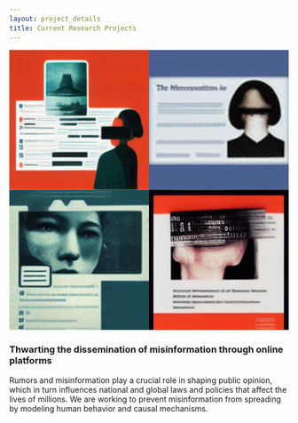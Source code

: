 ```yaml
---
layout: project_details
title: Current Research Projects
---
```


<img src="/assets/img/projects/privacy-on-social-platforms.png" alt="" class="project-individual-img mb-25" />

### Thwarting the dissemination of misinformation through online platforms

Rumors and misinformation play a crucial role in shaping public opinion, which in turn influences national and global laws and policies that affect the lives of millions. We are working to prevent misinformation from spreading by modeling human behavior and causal mechanisms.